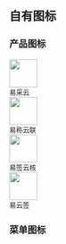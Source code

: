 
## 自有图标
### 产品图标

<el-row :gutter="12">
  <el-col :span="2">
    <image width="50" src="./img/易采云.png"></image>
    <div style="font-size:12px">易采云</div>
  </el-col>
  <el-col :span="2">
    <image width="50" src="./img/易称云联.png"></image>
    <div style="font-size:12px">易称云联</div>
  </el-col>
  <el-col :span="2">
    <image width="50" src="./img/易签云核.png"></image>
    <div style="font-size:12px">易签云核</div>
  </el-col>
  <el-col :span="2">
    <image width="50" src="./img/易云签.jpg"></image>
    <div style="font-size:12px">易云签</div>
  </el-col>
</el-row>

### 菜单图标


